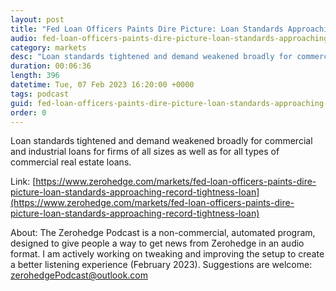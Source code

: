 ```yaml
---
layout: post
title: "Fed Loan Officers Paints Dire Picture: Loan Standards Approaching Record Tightness As Loan Demand Plummets "
audio: fed-loan-officers-paints-dire-picture-loan-standards-approaching-record-tightness-loan-1
category: markets
desc: "Loan standards tightened and demand weakened broadly for commercial and industrial loans for firms of all sizes as well as for all types of commercial real estate loans."
duration: 00:06:36
length: 396
datetime: Tue, 07 Feb 2023 16:20:00 +0000
tags: podcast
guid: fed-loan-officers-paints-dire-picture-loan-standards-approaching-record-tightness-loan-0
order: 0
---
```

Loan standards tightened and demand weakened broadly for commercial and industrial loans for firms of all sizes as well as for all types of commercial real estate loans.

Link: [https://www.zerohedge.com/markets/fed-loan-officers-paints-dire-picture-loan-standards-approaching-record-tightness-loan](https://www.zerohedge.com/markets/fed-loan-officers-paints-dire-picture-loan-standards-approaching-record-tightness-loan)

About: The Zerohedge Podcast is a non-commercial, automated program, designed to give people a way to get news from Zerohedge in an audio format.  I am actively working on tweaking and improving the setup to create a better listening experience (February 2023).  Suggestions are welcome: [zerohedgePodcast@outlook.com](mailto:zerohedgePodcast@outlook.com)